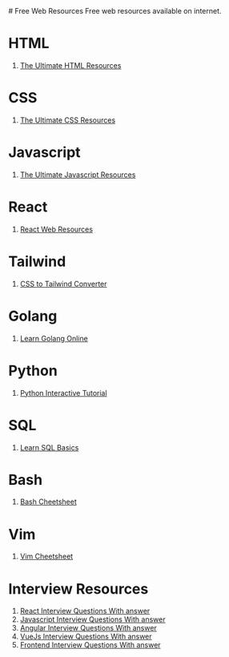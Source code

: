 <meta name="google-site-verification" content="AWhxp63uCRd2MiYGxyIcq5U856eWfOdX_zbtfG-Fn3o" />
# Free Web Resources
Free web resources available on internet.

# HTML
1. [The Ultimate HTML Resources](https://knitocode.com/category/html/)

# CSS
1. [The Ultimate CSS Resources](https://knitocode.com/category/css/)

# Javascript
1. [The Ultimate Javascript Resources](https://knitocode.com/category/javascript/)

# React
1. [React Web Resources](https://knitocode.com/category/react/)

# Tailwind
1. [CSS to Tailwind Converter](https://lembdadev.com/css-to-tailwind-converter)

# Golang 
1. [Learn Golang Online](https://learngolangonline.com)

# Python
1. [Python Interactive Tutorial](https://learngolangonline.com/python)

# SQL
1. [Learn SQL Basics](https://learngolangonline.com/sql)

# Bash
1. [Bash Cheetsheet](https://learngolangonline.com/posts/bash-cheetsheet-2023)

# Vim
1. [Vim Cheetsheet](https://learngolangonline.com/posts/vim-cheetsheet)

# Interview Resources
1. [React Interview Questions With answer](https://knitocode.com/100-react-interview-questions/)
2. [Javascript Interview Questions With answer](https://knitocode.com/100-javascript-interview-questions/)
3. [Angular Interview Questions With answer](https://knitocode.com/100-angular-interview-questions/)
4. [VueJs Interview Questions With answer](https://knitocode.com/100-vue-interview-questions/)
5. [Frontend Interview Questions With answer](https://knitocode.com/best-frontend-interview-questions-guide2023/)






